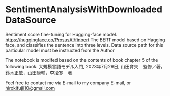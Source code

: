 # SentimentAnalysisWithDownloadedDataSource

Sentiment score fine-tuning for Hugging-face model. 
https://huggingface.co/ProsusAI/finbert
The BERT model based on Hagging face, and classifies the sentence into three levels. 
Data source path for this particular model must be instructed from the Author

The notebook is modifed based on the contents of book chapter 5 of the following book.
大規模言語モデル入門, 2023年7月29日, 山田育矢　監修／著，鈴木正敏，山田康輔，李凌寒　著

Feel free to contact me via E-mail to my company E-mail, or hirokifujii10@gmail.com
